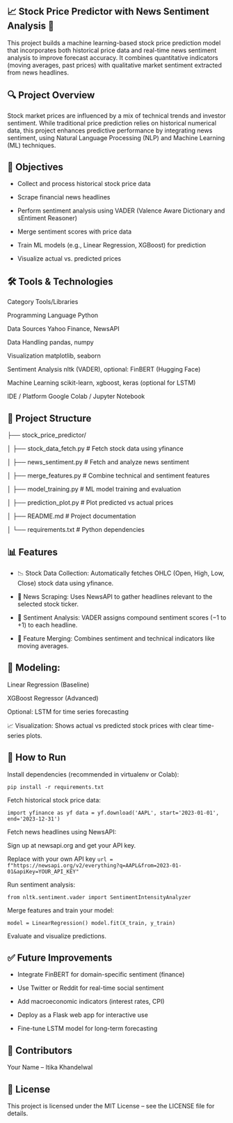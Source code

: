 ## 📈 Stock Price Predictor with News Sentiment Analysis 📰

This project builds a machine learning-based stock price prediction model that incorporates both historical price data and real-time news sentiment analysis to improve forecast accuracy. It combines quantitative indicators (moving averages, past prices) with qualitative market sentiment extracted from news headlines.

## 🔍 Project Overview

Stock market prices are influenced by a mix of technical trends and investor sentiment. While traditional price prediction relies on historical numerical data, this project enhances predictive performance by integrating news sentiment, using Natural Language Processing (NLP) and Machine Learning (ML) techniques.

## 🎯 Objectives

* Collect and process historical stock price data

* Scrape financial news headlines

* Perform sentiment analysis using VADER (Valence Aware Dictionary and sEntiment Reasoner)

* Merge sentiment scores with price data

* Train ML models (e.g., Linear Regression, XGBoost) for prediction

* Visualize actual vs. predicted prices

## 🛠️ Tools & Technologies

Category	Tools/Libraries

Programming Language	Python

Data Sources	Yahoo Finance, NewsAPI

Data Handling	pandas, numpy

Visualization	matplotlib, seaborn

Sentiment Analysis	nltk (VADER), optional: FinBERT (Hugging Face)

Machine Learning	scikit-learn, xgboost, keras (optional for LSTM)

IDE / Platform	Google Colab / Jupyter Notebook

## 📂 Project Structure

├── stock_price_predictor/

│   ├── stock_data_fetch.py       # Fetch stock data using yfinance

│   ├── news_sentiment.py         # Fetch and analyze news sentiment

│   ├── merge_features.py         # Combine technical and sentiment features

│   ├── model_training.py         # ML model training and evaluation

│   ├── prediction_plot.py        # Plot predicted vs actual prices

│   ├── README.md                 # Project documentation

│   └── requirements.txt          # Python dependencies


## 📊 Features

* 📉 Stock Data Collection: Automatically fetches OHLC (Open, High, Low, Close) stock data using yfinance.

* 📰 News Scraping: Uses NewsAPI to gather headlines relevant to the selected stock ticker.

* 🧠 Sentiment Analysis: VADER assigns compound sentiment scores (−1 to +1) to each headline.

* 🔄 Feature Merging: Combines sentiment and technical indicators like moving averages.


## 🤖 Modeling:

Linear Regression (Baseline)

XGBoost Regressor (Advanced)

Optional: LSTM for time series forecasting

📈 Visualization: Shows actual vs predicted stock prices with clear time-series plots.


## 🚀 How to Run
Install dependencies (recommended in virtualenv or Colab):

`pip install -r requirements.txt`

Fetch historical stock price data:

`import yfinance as yf
data = yf.download('AAPL', start='2023-01-01', end='2023-12-31')`

Fetch news headlines using NewsAPI:

Sign up at newsapi.org and get your API key.


Replace with your own API key
`url = f"https://newsapi.org/v2/everything?q=AAPL&from=2023-01-01&apiKey=YOUR_API_KEY"`

Run sentiment analysis:

`from nltk.sentiment.vader import SentimentIntensityAnalyzer`

Merge features and train your model:

`model = LinearRegression()
model.fit(X_train, y_train)`

Evaluate and visualize predictions.

## ✅ Future Improvements

* Integrate FinBERT for domain-specific sentiment (finance)

* Use Twitter or Reddit for real-time social sentiment

* Add macroeconomic indicators (interest rates, CPI)

* Deploy as a Flask web app for interactive use

* Fine-tune LSTM model for long-term forecasting

## 🤝 Contributors
Your Name – Itika Khandelwal

## 📄 License
This project is licensed under the MIT License – see the LICENSE file for details.
